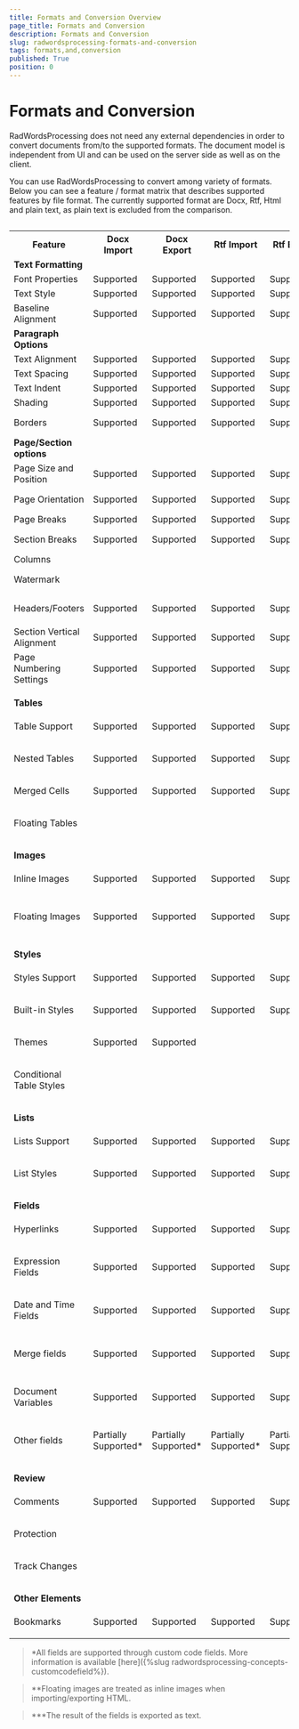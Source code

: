 ```yaml
---
title: Formats and Conversion Overview
page_title: Formats and Conversion
description: Formats and Conversion
slug: radwordsprocessing-formats-and-conversion
tags: formats,and,conversion
published: True
position: 0
---
```


# Formats and Conversion



RadWordsProcessing does not need any external dependencies in order to convert documents from/to the supported formats. The document model is independent from UI and can be used on the server side as well as on the client.
      

You can use RadWordsProcessing to convert among variety of formats. Below you can see a feature / format matrix that describes supported features by file format. The currently supported format are Docx, Rtf, Html and plain text, as plain text is excluded from the comparison.
      

## 
<table><tr><th>Feature</th>
<th>Docx Import</th><th>
Docx Export</th>
<th>Rtf Import</th>
<th>Rtf Export</th>
<th>Html Import</th>
<th>Html Export</th></tr>
<tr><td><b>Text Formatting</b></td><td></td><td></td><td></td><td></td><td></td><td></td></tr><tr><td>
Font Properties</td><td>
Supported</td><td>
Supported</td><td>
Supported</td><td>
Supported</td><td>
Supported</td><td>
Supported</td></tr><tr><td>
Text Style</td><td>
Supported</td><td>
Supported</td><td>
Supported</td><td>
Supported</td><td>
Supported</td><td>
Supported</td></tr><tr><td>
Baseline Alignment</td><td>
Supported</td><td>
Supported</td><td>
Supported</td><td>
Supported</td><td>
Supported</td><td>
Supported</td></tr><tr><td>
<b>Paragraph Options</b></td><td></td><td></td><td></td><td></td><td></td><td></td></tr><tr><td>
Text Alignment</td><td>
Supported</td><td>
Supported</td><td>
Supported</td><td>
Supported</td><td>
Supported</td><td>
Supported</td></tr><tr><td>
Text Spacing</td><td>
Supported</td><td>
Supported</td><td>
Supported</td><td>
Supported</td><td>
Supported</td><td>
Supported</td></tr><tr><td>
Text Indent</td><td>
Supported</td><td>
Supported</td><td>
Supported</td><td>
Supported</td><td>
Supported</td><td>
Supported</td></tr><tr><td>
Shading</td><td>
Supported</td><td>
Supported</td><td>
Supported</td><td>
Supported</td><td>
Supported</td><td>
Supported</td></tr><tr><td>
Borders</td><td>
Supported</td><td>
Supported</td><td>
Supported</td><td>
Supported</td><td>
Not applicable</td><td>
Not applicable</td></tr><tr><td>
<b>Page/Section options</b></td><td></td><td></td><td></td><td></td><td></td><td></td></tr><tr><td>
Page Size and Position</td><td>
Supported</td><td>
Supported</td><td>
Supported</td><td>
Supported</td><td>
Not applicable</td><td>
Not applicable</td></tr><tr><td>
Page Orientation</td><td>
Supported</td><td>
Supported</td><td>
Supported</td><td>
Supported</td><td>
Not applicable</td><td>
Not applicable</td></tr><tr><td>
Page Breaks</td><td>
Supported</td><td>
Supported</td><td>
Supported</td><td>
Supported</td><td></td><td></td></tr><tr><td>
Section Breaks</td><td>
Supported</td><td>
Supported</td><td>
Supported</td><td>
Supported</td><td>
Not applicable</td><td>
Not applicable</td></tr><tr><td>
Columns</td><td></td><td></td><td></td><td></td><td></td><td></td></tr><tr><td>
Watermark</td><td></td><td></td><td></td><td></td><td>
Not applicable</td><td>
Not applicable</td></tr><tr><td>
Headers/Footers</td><td>

Supported
              </td><td>

Supported
              </td><td>

Supported
              </td><td>

Supported
              </td><td></td><td></td></tr><tr><td>
Section Vertical Alignment</td><td>
Supported</td><td>
Supported</td><td>
Supported</td><td>
Supported</td><td>
Supported</td><td>
Supported</td></tr><tr><td>
Page Numbering Settings</td><td>
Supported</td><td>
Supported</td><td>
Supported</td><td>
Supported</td><td>
Supported</td><td>
Supported</td></tr><tr><td>

<b>
                  Tables
                </b></td><td></td><td></td><td></td><td></td><td></td><td></td></tr><tr><td>

Table Support
              </td><td>

Supported
              </td><td>

Supported
              </td><td>

Supported
              </td><td>

Supported
              </td><td>

Supported
              </td><td>

Supported
              </td></tr><tr><td>

Nested Tables
              </td><td>

Supported
              </td><td>

Supported
              </td><td>

Supported
              </td><td>

Supported
              </td><td>

Supported
              </td><td>

Supported
              </td></tr><tr><td>

Merged Cells
              </td><td>

Supported
              </td><td>

Supported
              </td><td>

Supported
              </td><td>

Supported
              </td><td>

Supported
              </td><td>

Supported
              </td></tr><tr><td>

Floating Tables
              </td><td></td><td></td><td></td><td></td><td></td><td></td></tr><tr><td>

<b>
                  Images
                </b></td><td></td><td></td><td></td><td></td><td></td><td></td></tr><tr><td>

Inline Images
              </td><td>

Supported
              </td><td>

Supported
              </td><td>

Supported
              </td><td>

Supported
              </td><td>

Supported
              </td><td>

Supported
              </td></tr><tr><td>

Floating Images
              </td><td>

Supported
              </td><td>

Supported
              </td><td>

Supported
              </td><td>

Supported
              </td><td>

Partially Supported**
              </td><td>

Partially Supported**
              </td></tr><tr><td>

<b>
                  Styles
                </b></td><td></td><td></td><td></td><td></td><td></td><td></td></tr><tr><td>

Styles Support
              </td><td>

Supported
              </td><td>

Supported
              </td><td>

Supported
              </td><td>

Supported
              </td><td>

Supported
              </td><td>

Supported
              </td></tr><tr><td>

Built-in Styles
              </td><td>

Supported
              </td><td>

Supported
              </td><td>

Supported
              </td><td>

Supported
              </td><td>

Supported
              </td><td>

Supported
              </td></tr><tr><td>

Themes
              </td><td>

Supported
              </td><td>

Supported
              </td><td></td><td></td><td>

Supported
              </td><td>

Supported
              </td></tr><tr><td>

Conditional Table Styles
              </td><td></td><td></td><td></td><td></td><td></td><td></td></tr><tr><td>

<b>
                  Lists
                </b></td><td></td><td></td><td></td><td></td><td></td><td></td></tr><tr><td>

Lists Support
              </td><td>

Supported
              </td><td>

Supported
              </td><td>

Supported
              </td><td>

Supported
              </td><td>

Supported
              </td><td>

Supported
              </td></tr><tr><td>

List Styles
              </td><td>

Supported
              </td><td>

Supported
              </td><td>

Supported
              </td><td>

Supported
              </td><td>

Supported
              </td><td>

Supported
              </td></tr><tr><td>

<b>
                  Fields
                </b></td><td></td><td></td><td></td><td></td><td></td><td></td></tr><tr><td>

Hyperlinks
              </td><td>

Supported
              </td><td>

Supported
              </td><td>

Supported
              </td><td>

Supported
              </td><td>

Supported
              </td><td>

Supported
              </td></tr><tr><td>

Expression Fields
              </td><td>

Supported
              </td><td>

Supported
              </td><td>

Supported
              </td><td>

Supported
              </td><td>

Supported
              </td><td>

Supported
              </td></tr><tr><td>

Date and Time Fields
              </td><td>

Supported
              </td><td>

Supported
              </td><td>

Supported
              </td><td>

Supported
              </td><td>

Not applicable
              </td><td>

Partially Supported***
              </td></tr><tr><td>

Merge fields
              </td><td>

Supported
              </td><td>

Supported
              </td><td>

Supported
              </td><td>

Supported
              </td><td>

Not applicable
              </td><td>

Partially Supported***
              </td></tr><tr><td>

Document Variables
              </td><td>

Supported
              </td><td>

Supported
              </td><td>

Supported
              </td><td>

Supported
              </td><td>

Not applicable
              </td><td>

Partially Supported***
              </td></tr><tr><td>

Other fields
              </td><td>

Partially Supported*</td><td>

Partially Supported*</td><td>

Partially Supported*</td><td>

Partially Supported*</td><td>

Not applicable</td><td>

Partially Supported***</td></tr><tr><td>

<b>
                  Review
                </b></td><td></td><td></td><td></td><td></td><td></td><td></td></tr><tr><td>

Comments
              </td><td>

Supported
              </td><td>

Supported
              </td><td>

Supported
              </td><td>

Supported
              </td><td></td><td></td></tr><tr><td>

Protection
              </td><td></td><td></td><td></td><td></td><td></td><td></td></tr><tr><td>

Track Changes
              </td><td></td><td></td><td></td><td></td><td></td><td></td></tr><tr><td>

<b>
                  Other Elements
                </b></td><td></td><td></td><td></td><td></td><td></td><td></td></tr><tr><td>

Bookmarks
              </td><td>

Supported
              </td><td>

Supported
              </td><td>

Supported
              </td><td>

Supported
              </td><td></td><td></td></tr></table>

>*All fields are supported through custom code fields. More information is available [here]({%slug radwordsprocessing-concepts-customcodefield%}).
          

>**Floating images are treated as inline images when importing/exporting HTML.
          

>***The result of the fields is exported as text.
          

